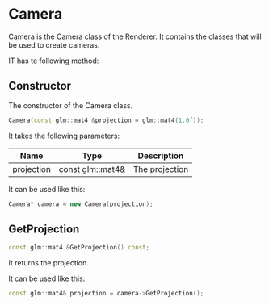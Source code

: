 # Camera

Camera is the Camera class of the Renderer. It contains the classes that will be used to create cameras.

IT has te following method:

## Constructor

The constructor of the Camera class.

```c++
Camera(const glm::mat4 &projection = glm::mat4(1.0f));
```

It takes the following parameters:

| Name       | Type         | Description |
|------------|--------------|-------------|
| projection | const glm::mat4& | The projection |

It can be used like this:

```c++
Camera* camera = new Camera(projection);
```

## GetProjection

```c++
const glm::mat4 &GetProjection() const;
```

It returns the projection.

It can be used like this:

```c++
const glm::mat4& projection = camera->GetProjection();
```